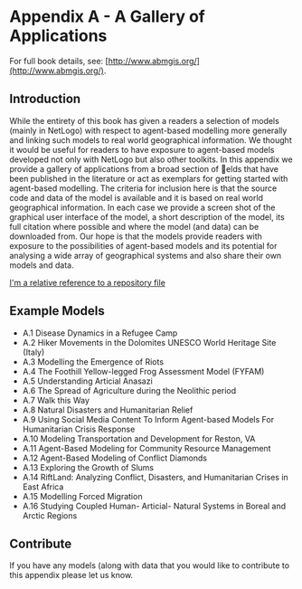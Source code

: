 # Appendix A - A Gallery of Applications

For full book details, see: [http://www.abmgis.org/](http://www.abmgis.org/).


## Introduction

While the entirety of this book has given a readers a selection of models (mainly in NetLogo) with respect to agent-based modelling more generally and linking such models to real world geographical information. We thought it would be useful for readers to have exposure to agent-based models developed not only with NetLogo but also other toolkits. In this appendix we provide a gallery of applications from a broad section of elds that have been published in the literature or act as exemplars for getting started with agent-based modelling. The criteria for inclusion here is that the source code and data of the model is available and it is based on real world geographical information. In each case we provide a screen shot of the graphical user interface of the model, a short description of the model, its full citation where possible and where the model (and data) can be downloaded from. Our hope is that the models provide readers with exposure to the possibilities of agent-based models and its potential for analysing a wide array of geographical systems and also share their own models and data.

[I'm a relative reference to a repository file](../abmgis/tree/master/AppendixA/A1)

## Example Models

* A.1 Disease Dynamics in a Refugee Camp* A.2 Hiker Movements in the Dolomites UNESCO World Heritage Site (Italy)* A.3 Modelling the Emergence of Riots* A.4 The Foothill Yellow-legged Frog Assessment Model (FYFAM)* A.5 Understanding Articial Anasazi
* A.6 The Spread of Agriculture during the Neolithic period* A.7 Walk this Way* A.8 Natural Disasters and Humanitarian Relief* A.9 Using Social Media Content To Inform Agent-based Models For Humanitarian Crisis Response* A.10 Modeling Transportation and Development for Reston, VA* A.11 Agent-Based Modeling for Community Resource Management* A.12 Agent-Based Modeling of Conflict Diamonds* A.13 Exploring the Growth of Slums* A.14 RiftLand: Analyzing Conflict, Disasters, and Humanitarian Crises in East Africa* A.15 Modelling Forced Migration* A.16 Studying Coupled Human- Articial- Natural Systems in Boreal and Arctic Regions

## Contribute 

If you have any models (along with data that you would like to contribute to this appendix please let us know. 